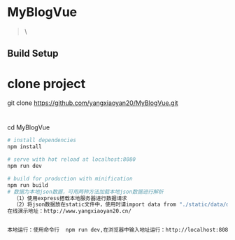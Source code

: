 # MyBlogVue

> \

## Build Setup

# clone project

git clone https://github.com/yangxiaoyan20/MyBlogVue.git
# 
cd MyBlogVue

``` bash
# install dependencies
npm install

# serve with hot reload at localhost:8080
npm run dev

# build for production with minification
npm run build
# 数据为本地json数据，可用两种方法加载本地json数据进行解析
  （1）使用express搭载本地服务器进行数据请求
  （2）将json数据放在static文件中，使用时请import data from "./static/data/data.json"
在线演示地址：http://www.yangxiaoyan20.cn/


本地运行：使用命令行  npm run dev,在浏览器中输入地址运行：http://localhost:8088
